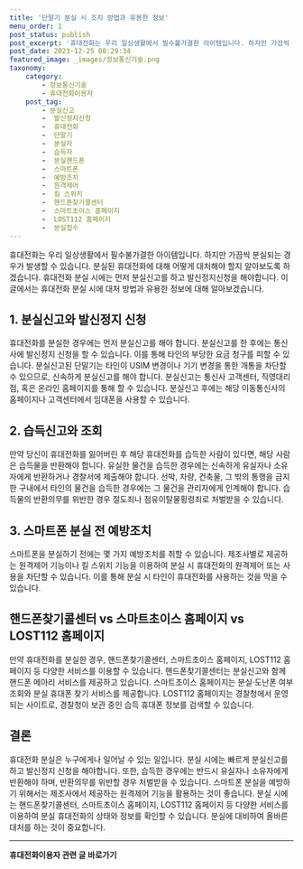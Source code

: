 ```yaml
---
title: '단말기 분실 시 조치 방법과 유용한 정보'
menu_order: 1
post_status: publish
post_excerpt: '휴대전화는 우리 일상생활에서 필수불가결한 아이템입니다. 하지만 가끔씩 분실되는 경우가 발생할 수 있습니다. 분실된 휴대전화에 대해 어떻게 대처해야 할지 알아보도록 하겠습니다. 휴대전화 분실 시에는 먼저 분실신고를 하고 발신정지신청을 해야합니다. 이 글에서는 휴대전화 분실 시에 대처 방법과 유용한 정보에 대해 알아보겠습니다.'
post_date: 2023-12-25 08:29:34
featured_image: _images/정보통신기술.png
taxonomy:
    category:
        - 정보통신기술
        - 휴대전화이용자
    post_tag:
        - 분실신고
        -  발신정지신청
        -  휴대전화
        -  단말기
        -  분실자
        -  습득자
        -  분실핸드폰
        -  스마트폰
        -  예방조치
        -  원격제어
        -  킬 스위치
        -  핸드폰찾기콜센터
        -  스마트초이스 홈페이지
        -  LOST112 홈페이지
        -  분실접수
---
```



휴대전화는 우리 일상생활에서 필수불가결한 아이템입니다. 하지만 가끔씩 분실되는 경우가 발생할 수 있습니다. 분실된 휴대전화에 대해 어떻게 대처해야 할지 알아보도록 하겠습니다. 휴대전화 분실 시에는 먼저 분실신고를 하고 발신정지신청을 해야합니다. 이 글에서는 휴대전화 분실 시에 대처 방법과 유용한 정보에 대해 알아보겠습니다.

## 1. 분실신고와 발신정지 신청

휴대전화를 분실한 경우에는 먼저 분실신고를 해야 합니다. 분실신고를 한 후에는 통신사에 발신정지 신청을 할 수 있습니다. 이를 통해 타인의 부당한 요금 청구를 피할 수 있습니다. 분실신고된 단말기는 타인이 USIM 변경이나 기기 변경을 통한 개통을 차단할 수 있으므로, 신속하게 분실신고를 해야 합니다. 분실신고는 통신사 고객센터, 직영대리점, 혹은 온라인 홈페이지를 통해 할 수 있습니다. 분실신고 후에는 해당 이동통신사의 홈페이지나 고객센터에서 임대폰을 사용할 수 있습니다.

## 2. 습득신고와 조회

만약 당신이 휴대전화를 잃어버린 후 해당 휴대전화를 습득한 사람이 있다면, 해당 사람은 습득물을 반환해야 합니다. 유실한 물건을 습득한 경우에는 신속하게 유실자나 소유자에게 반환하거나 경찰서에 제출해야 합니다. 선박, 차량, 건축물, 그 밖의 통행을 금지한 구내에서 타인의 물건을 습득한 경우에는 그 물건을 관리자에게 인계해야 합니다. 습득물의 반환의무를 위반한 경우 절도죄나 점유이탈물횡령죄로 처벌받을 수 있습니다.

## 3. 스마트폰 분실 전 예방조치

스마트폰을 분실하기 전에는 몇 가지 예방조치를 취할 수 있습니다. 제조사별로 제공하는 원격제어 기능이나 킬 스위치 기능을 이용하여 분실 시 휴대전화의 원격제어 또는 사용을 차단할 수 있습니다. 이를 통해 분실 시 타인이 휴대전화를 사용하는 것을 막을 수 있습니다.

## 핸드폰찾기콜센터 vs 스마트초이스 홈페이지 vs LOST112 홈페이지

만약 휴대전화를 분실한 경우, 핸드폰찾기콜센터, 스마트초이스 홈페이지, LOST112 홈페이지 등 다양한 서비스를 이용할 수 있습니다. 핸드폰찾기콜센터는 분실신고와 함께 핸드폰 메아리 서비스를 제공하고 있습니다. 스마트초이스 홈페이지는 분실·도난폰 여부 조회와 분실 휴대폰 찾기 서비스를 제공합니다. LOST112 홈페이지는 경찰청에서 운영되는 사이트로, 경찰청이 보관 중인 습득 휴대폰 정보를 검색할 수 있습니다.

## 결론

휴대전화 분실은 누구에게나 일어날 수 있는 일입니다. 분실 시에는 빠르게 분실신고를 하고 발신정지 신청을 해야합니다. 또한, 습득한 경우에는 반드시 유실자나 소유자에게 반환해야 하며, 반환의무를 위반할 경우 처벌받을 수 있습니다. 스마트폰 분실을 예방하기 위해서는 제조사에서 제공하는 원격제어 기능을 활용하는 것이 좋습니다. 분실 시에는 핸드폰찾기콜센터, 스마트초이스 홈페이지, LOST112 홈페이지 등 다양한 서비스를 이용하여 분실 휴대전화의 상태와 정보를 확인할 수 있습니다. 분실에 대비하여 올바른 대처를 하는 것이 중요합니다.
<!-- wp:separator -->
<hr class="wp-block-separator has-alpha-channel-opacity"/>
<!-- /wp:separator -->

<!-- wp:group {"backgroundColor":"base","layout":{"type":"constrained"}} -->
<div class="wp-block-group has-base-background-color has-background"><!-- wp:paragraph {"align":"center","fontSize":"medium"} -->
<p class="has-text-align-center has-large-font-size"><strong>휴대전화이용자 관련 글 바로가기</strong></p>
<!-- /wp:paragraph -->


<!-- wp:latest-posts
{"categories":[{"id":35093,"count":19,"description":"","link":"https://uknowlaw.com/category/%ed%9c%b4%eb%8c%80%ec%a0%84%ed%99%94%ec%9d%b4%ec%9a%a9%ec%9e%90/","name":"휴대전화이용자","slug":"휴대전화이용자","taxonomy":"category","parent":0,"meta":[],"_links":{"self":[{"href":"https://uknowlaw.com/wp-json/wp/v2/categories/35093"}],"collection":[{"href":"https://uknowlaw.com/wp-json/wp/v2/categories"}],"about":[{"href":"https://uknowlaw.com/wp-json/wp/v2/taxonomies/category"}],"wp:post_type":[{"href":"https://uknowlaw.com/wp-json/wp/v2/posts?categories=35093"}],"curies":[{"name":"wp","href":"https://api.w.org/{rel}","templated":true}]}}],"postsToShow":100,"excerptLength":28,"postLayout":"grid","columns":2,"featuredImageAlign":"left","featuredImageSizeSlug":"large","fontSize":"small"} /--></div>
<!-- /wp:group -->